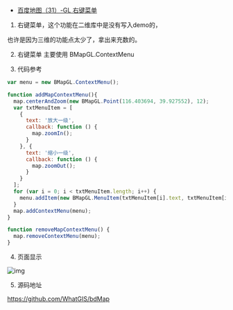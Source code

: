 - [百度地图（31）-GL 右键菜单](https://www.cnblogs.com/googlegis/p/14705503.html)

1. 右键菜单，这个功能在二维库中是没有写入demo的，

也许是因为三维的功能点太少了，拿出来充数的。

2. 右键菜单 主要使用 BMapGL.ContextMenu

3. 代码参考

```js
var menu = new BMapGL.ContextMenu();

function addMapContextMenu(){
  map.centerAndZoom(new BMapGL.Point(116.403694, 39.927552), 12);
  var txtMenuItem = [
    {
      text: '放大一级',
      callback: function () {
        map.zoomIn();
      }
    }, {
      text: '缩小一级',
      callback: function () {
        map.zoomOut();
      }
    }
  ];
  for (var i = 0; i < txtMenuItem.length; i++) {
    menu.addItem(new BMapGL.MenuItem(txtMenuItem[i].text, txtMenuItem[i].callback, 100));
  }
  map.addContextMenu(menu);
}

function removeMapContextMenu() {
  map.removeContextMenu(menu);
}
```

4. 页面显示

![img](https://img2020.cnblogs.com/blog/59231/202104/59231-20210426170159202-753616200.png)

5. 源码地址

https://github.com/WhatGIS/bdMap

